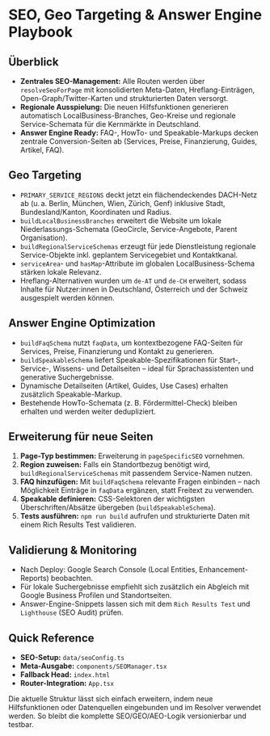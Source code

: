 # SEO, Geo Targeting & Answer Engine Playbook

## Überblick
- **Zentrales SEO-Management:** Alle Routen werden über `resolveSeoForPage` mit konsolidierten Meta-Daten, Hreflang-Einträgen, Open-Graph/Twitter-Karten und strukturierten Daten versorgt.
- **Regionale Ausspielung:** Die neuen Hilfsfunktionen generieren automatisch LocalBusiness-Branches, Geo-Kreise und regionale Service-Schemata für die Kernmärkte in Deutschland.
- **Answer Engine Ready:** FAQ-, HowTo- und Speakable-Markups decken zentrale Conversion-Seiten ab (Services, Preise, Finanzierung, Guides, Artikel, FAQ).

## Geo Targeting
- `PRIMARY_SERVICE_REGIONS` deckt jetzt ein flächendeckendes DACH-Netz ab (u. a. Berlin, München, Wien, Zürich, Genf) inklusive Stadt, Bundesland/Kanton, Koordinaten und Radius.
- `buildLocalBusinessBranches` erweitert die Website um lokale Niederlassungs-Schemata (GeoCircle, Service-Angebote, Parent Organisation).
- `buildRegionalServiceSchemas` erzeugt für jede Dienstleistung regionale Service-Objekte inkl. geplantem Servicegebiet und Kontaktkanal.
- `serviceArea`- und `hasMap`-Attribute im globalen LocalBusiness-Schema stärken lokale Relevanz.
- Hreflang-Alternativen wurden um `de-AT` und `de-CH` erweitert, sodass Inhalte für Nutzer:innen in Deutschland, Österreich und der Schweiz ausgespielt werden können.

## Answer Engine Optimization
- `buildFaqSchema` nutzt `faqData`, um kontextbezogene FAQ-Seiten für Services, Preise, Finanzierung und Kontakt zu generieren.
- `buildSpeakableSchema` liefert Speakable-Spezifikationen für Start-, Service-, Wissens- und Detailseiten – ideal für Sprachassistenten und generative Suchergebnisse.
- Dynamische Detailseiten (Artikel, Guides, Use Cases) erhalten zusätzlich Speakable-Markup.
- Bestehende HowTo-Schemata (z. B. Fördermittel-Check) bleiben erhalten und werden weiter dedupliziert.

## Erweiterung für neue Seiten
1. **Page-Typ bestimmen:** Erweiterung in `pageSpecificSEO` vornehmen.
2. **Region zuweisen:** Falls ein Standortbezug benötigt wird, `buildRegionalServiceSchemas` mit passendem Service-Namen nutzen.
3. **FAQ hinzufügen:** Mit `buildFaqSchema` relevante Fragen einbinden – nach Möglichkeit Einträge in `faqData` ergänzen, statt Freitext zu verwenden.
4. **Speakable definieren:** CSS-Selektoren der wichtigsten Überschriften/Absätze übergeben (`buildSpeakableSchema`).
5. **Tests ausführen:** `npm run build` aufrufen und strukturierte Daten mit einem Rich Results Test validieren.

## Validierung & Monitoring
- Nach Deploy: Google Search Console (Local Entities, Enhancement-Reports) beobachten.
- Für lokale Suchergebnisse empfiehlt sich zusätzlich ein Abgleich mit Google Business Profilen und Standortseiten.
- Answer-Engine-Snippets lassen sich mit dem `Rich Results Test` und `Lighthouse` (SEO Audit) prüfen.

## Quick Reference
- **SEO-Setup:** `data/seoConfig.ts`
- **Meta-Ausgabe:** `components/SEOManager.tsx`
- **Fallback Head:** `index.html`
- **Router-Integration:** `App.tsx`

Die aktuelle Struktur lässt sich einfach erweitern, indem neue Hilfsfunktionen oder Datenquellen eingebunden und im Resolver verwendet werden. So bleibt die komplette SEO/GEO/AEO-Logik versionierbar und testbar.
